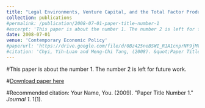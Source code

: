 ```yaml
---
title: "Legal Environments, Venture Capital, and the Total Factor Productivity Growth of Taiwanese Industry"
collection: publications
#permalink: /publication/2008-07-01-paper-title-number-1
#excerpt: 'This paper is about the number 1. The number 2 is left for future work.'
date: 2008-07-01
venue: 'Contemporary Economic Policy'
#paperurl: 'https://drive.google.com/file/d/0Bz425neBSWI_R1A1cnprNF9jMVU/view'
#citation: 'Chyi, Yih-Luan and Meng-Chi Tang, (2008). &quot;Paper Title Number 1.&quot; <i>Journal 1</i>. 1(1).'
---
```

#This paper is about the number 1. The number 2 is left for future work.

#[Download paper here](https://drive.google.com/file/d/0Bz425neBSWI_R1A1cnprNF9jMVU/view)

#Recommended citation: Your Name, You. (2009). "Paper Title Number 1." <i>Journal 1</i>. 1(1).
